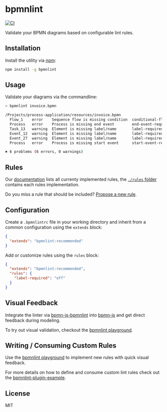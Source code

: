# bpmnlint

[![CI](https://github.com/bpmn-io/bpmnlint/workflows/CI/badge.svg)](https://github.com/bpmn-io/bpmnlint/actions?query=workflow%3ACI)

Validate your BPMN diagrams based on configurable lint rules.


## Installation

Install the utility via [npm](https://www.npmjs.com/package/bpmnlint):

```sh
npm install -g bpmnlint
```


## Usage

Validate your diagrams via the commandline:

```sh
> bpmnlint invoice.bpmn

/Projects/process-application/resources/invoice.bpmn
  Flow_1    error    Sequence flow is missing condition  conditional-flows
  Process   error    Process is missing end event        end-event-required
  Task_13   warning  Element is missing label/name       label-required
  Event_12  warning  Element is missing label/name       label-required
  Event_27  warning  Element is missing label/name       label-required
  Process   error    Process is missing start event      start-event-required

✖ 6 problems (6 errors, 0 warnings)
```


## Rules

Our [documentation](https://github.com/bpmn-io/bpmnlint/tree/master/docs/rules#rules) lists all currenty implemented rules, the [`./rules` folder](https://github.com/bpmn-io/bpmnlint/tree/master/rules) contains each rules implementation.

Do you miss a rule that should be included? [Propose a new rule](https://github.com/bpmn-io/bpmnlint/issues/new?template=NEW_RULE.md).


## Configuration

Create a `.bpmnlintrc` file in your working directory and inherit from a common configuration using the `extends` block:

```json
{
  "extends": "bpmnlint:recommended"
}
```

Add or customize rules using the `rules` block:

```json
{
  "extends": "bpmnlint:recommended",
  "rules": {
    "label-required": "off"
  }
}
```


## Visual Feedback

Integrate the linter via [bpmn-js-bpmnlint](https://github.com/bpmn-io/bpmn-js-bpmnlint) into [bpmn-js](https://github.com/bpmn-io/bpmn-js) and get direct feedback during modeling.

To try out visual validation, checkout the [bpmnlint playground](https://github.com/bpmn-io/bpmnlint-playground).


## Writing / Consuming Custom Rules

Use the [bpmnlint playground](https://github.com/bpmn-io/bpmnlint-playground) to implement new rules with quick visual feedback.

For more details on how to define and consume custom lint rules check out the [bpmnlint-plugin-example](https://github.com/bpmn-io/bpmnlint-plugin-example).


## License

MIT
